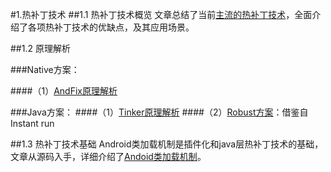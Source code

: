 #1.热补丁技术
##1.1 热补丁技术概览
文章总结了当前[主流的热补丁技术](https://juejin.im/entry/57964afba34131005a96a5b8)，全面介绍了各项热补丁技术的优缺点，及其应用场景。

##1.2 原理解析

###Native方案：

####（1）[AndFix原理解析 ](http://w4lle.github.io/2016/03/03/Android%E7%83%AD%E8%A1%A5%E4%B8%81%E4%B9%8BAndFix%E5%8E%9F%E7%90%86%E8%A7%A3%E6%9E%90/)

###Java方案：
####（1）[Tinker原理解析](http://w4lle.github.io/2016/12/16/tinker/)
####（2）[Robust方案](http://tech.meituan.com/android_robust.html)：借鉴自Instant run  

##1.3 热补丁技术基础
Android类加载机制是插件化和java层热补丁技术的基础，文章从源码入手，详细介绍了[Andoid类加载机制](http://www.jianshu.com/p/3afa47e9112e)。
